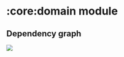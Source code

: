 # :core:domain module
## Dependency graph
<img src="https://github.com/iamoscarliang/spotify-clone/blob/master/images/dep-graphs/dep_graph_core_domain.png">